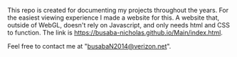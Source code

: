This repo is created for documenting my projects throughout the years. For the easiest viewing experience I made a website for this. A website that, outside of WebGL, doesn't rely on Javascript, and only needs html and CSS to function. The link is https://busaba-nicholas.github.io/Main/index.html.

Feel free to contact me at "busabaN2014@verizon.net".
